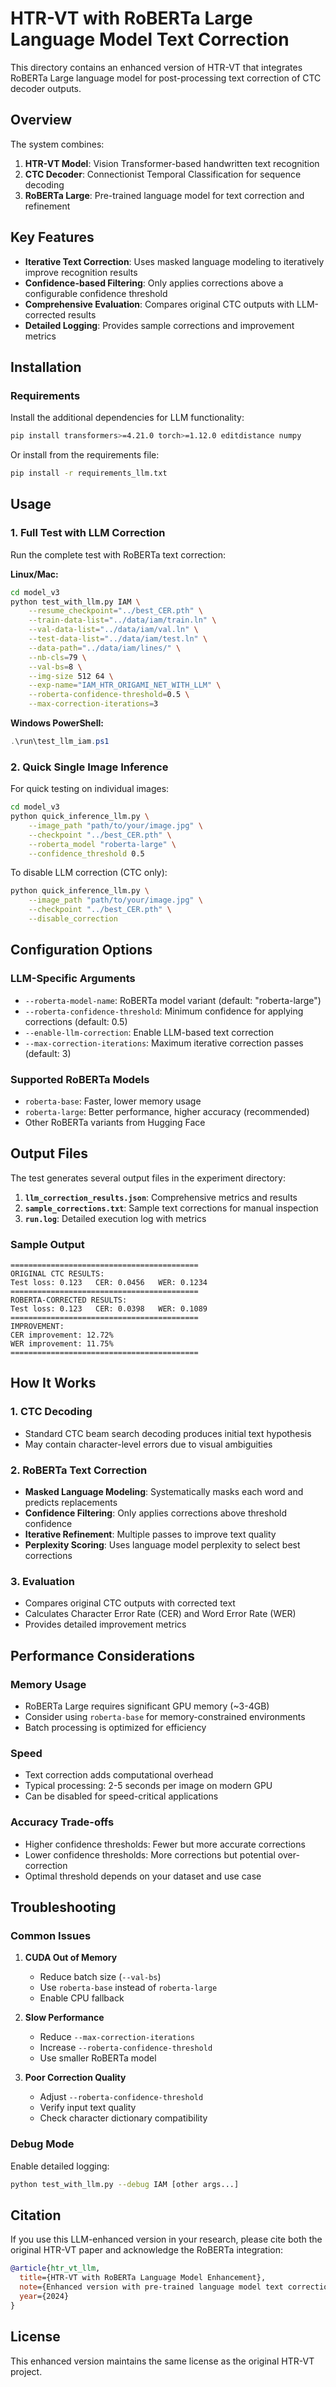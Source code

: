 # HTR-VT with RoBERTa Large Language Model Text Correction

This directory contains an enhanced version of HTR-VT that integrates RoBERTa Large language model for post-processing text correction of CTC decoder outputs.

## Overview

The system combines:
1. **HTR-VT Model**: Vision Transformer-based handwritten text recognition
2. **CTC Decoder**: Connectionist Temporal Classification for sequence decoding
3. **RoBERTa Large**: Pre-trained language model for text correction and refinement

## Key Features

- **Iterative Text Correction**: Uses masked language modeling to iteratively improve recognition results
- **Confidence-based Filtering**: Only applies corrections above a configurable confidence threshold
- **Comprehensive Evaluation**: Compares original CTC outputs with LLM-corrected results
- **Detailed Logging**: Provides sample corrections and improvement metrics

## Installation

### Requirements

Install the additional dependencies for LLM functionality:

```bash
pip install transformers>=4.21.0 torch>=1.12.0 editdistance numpy
```

Or install from the requirements file:

```bash
pip install -r requirements_llm.txt
```

## Usage

### 1. Full Test with LLM Correction

Run the complete test with RoBERTa text correction:

**Linux/Mac:**
```bash
cd model_v3
python test_with_llm.py IAM \
    --resume_checkpoint="../best_CER.pth" \
    --train-data-list="../data/iam/train.ln" \
    --val-data-list="../data/iam/val.ln" \
    --test-data-list="../data/iam/test.ln" \
    --data-path="../data/iam/lines/" \
    --nb-cls=79 \
    --val-bs=8 \
    --img-size 512 64 \
    --exp-name="IAM_HTR_ORIGAMI_NET_WITH_LLM" \
    --roberta-confidence-threshold=0.5 \
    --max-correction-iterations=3
```

**Windows PowerShell:**
```powershell
.\run\test_llm_iam.ps1
```

### 2. Quick Single Image Inference

For quick testing on individual images:

```bash
cd model_v3
python quick_inference_llm.py \
    --image_path "path/to/your/image.jpg" \
    --checkpoint "../best_CER.pth" \
    --roberta_model "roberta-large" \
    --confidence_threshold 0.5
```

To disable LLM correction (CTC only):
```bash
python quick_inference_llm.py \
    --image_path "path/to/your/image.jpg" \
    --checkpoint "../best_CER.pth" \
    --disable_correction
```

## Configuration Options

### LLM-Specific Arguments

- `--roberta-model-name`: RoBERTa model variant (default: "roberta-large")
- `--roberta-confidence-threshold`: Minimum confidence for applying corrections (default: 0.5)
- `--enable-llm-correction`: Enable LLM-based text correction
- `--max-correction-iterations`: Maximum iterative correction passes (default: 3)

### Supported RoBERTa Models

- `roberta-base`: Faster, lower memory usage
- `roberta-large`: Better performance, higher accuracy (recommended)
- Other RoBERTa variants from Hugging Face

## Output Files

The test generates several output files in the experiment directory:

1. **`llm_correction_results.json`**: Comprehensive metrics and results
2. **`sample_corrections.txt`**: Sample text corrections for manual inspection
3. **`run.log`**: Detailed execution log with metrics

### Sample Output

```
==========================================
ORIGINAL CTC RESULTS:
Test loss: 0.123   CER: 0.0456   WER: 0.1234
==========================================
ROBERTA-CORRECTED RESULTS:
Test loss: 0.123   CER: 0.0398   WER: 0.1089
==========================================
IMPROVEMENT:
CER improvement: 12.72%
WER improvement: 11.75%
==========================================
```

## How It Works

### 1. CTC Decoding
- Standard CTC beam search decoding produces initial text hypothesis
- May contain character-level errors due to visual ambiguities

### 2. RoBERTa Text Correction
- **Masked Language Modeling**: Systematically masks each word and predicts replacements
- **Confidence Filtering**: Only applies corrections above threshold confidence
- **Iterative Refinement**: Multiple passes to improve text quality
- **Perplexity Scoring**: Uses language model perplexity to select best corrections

### 3. Evaluation
- Compares original CTC outputs with corrected text
- Calculates Character Error Rate (CER) and Word Error Rate (WER)
- Provides detailed improvement metrics

## Performance Considerations

### Memory Usage
- RoBERTa Large requires significant GPU memory (~3-4GB)
- Consider using `roberta-base` for memory-constrained environments
- Batch processing is optimized for efficiency

### Speed
- Text correction adds computational overhead
- Typical processing: 2-5 seconds per image on modern GPU
- Can be disabled for speed-critical applications

### Accuracy Trade-offs
- Higher confidence thresholds: Fewer but more accurate corrections
- Lower confidence thresholds: More corrections but potential over-correction
- Optimal threshold depends on your dataset and use case

## Troubleshooting

### Common Issues

1. **CUDA Out of Memory**
   - Reduce batch size (`--val-bs`)
   - Use `roberta-base` instead of `roberta-large`
   - Enable CPU fallback

2. **Slow Performance**
   - Reduce `--max-correction-iterations`
   - Increase `--roberta-confidence-threshold`
   - Use smaller RoBERTa model

3. **Poor Correction Quality**
   - Adjust `--roberta-confidence-threshold`
   - Verify input text quality
   - Check character dictionary compatibility

### Debug Mode

Enable detailed logging:
```bash
python test_with_llm.py --debug IAM [other args...]
```

## Citation

If you use this LLM-enhanced version in your research, please cite both the original HTR-VT paper and acknowledge the RoBERTa integration:

```bibtex
@article{htr_vt_llm,
  title={HTR-VT with RoBERTa Language Model Enhancement},
  note={Enhanced version with pre-trained language model text correction},
  year={2024}
}
```

## License

This enhanced version maintains the same license as the original HTR-VT project.
